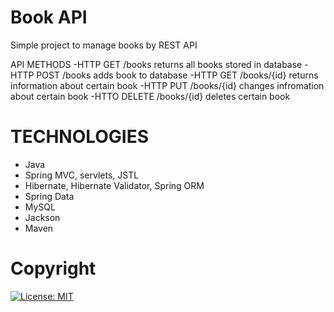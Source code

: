# Book API
Simple project to manage books by REST API

API METHODS
-HTTP GET  /books returns all books stored in database
-HTTP POST /books adds book to database
-HTTP GET /books/{id} returns information about certain book
-HTTP PUT /books/{id} changes infromation about certain book
-HTTO DELETE /books/{id} deletes certain book

# TECHNOLOGIES 
- Java
- Spring MVC, servlets, JSTL
- Hibernate, Hibernate Validator, Spring ORM
- Spring Data
- MySQL
- Jackson
- Maven

# Copyright
[![License: MIT](https://img.shields.io/badge/License-MIT-yellow.svg)](https://opensource.org/licenses/MIT)
